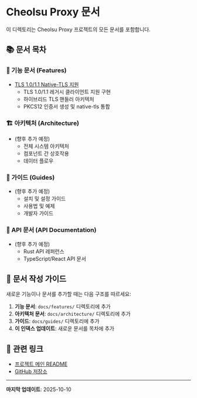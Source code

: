 # Cheolsu Proxy 문서

이 디렉토리는 Cheolsu Proxy 프로젝트의 모든 문서를 포함합니다.

## 📚 문서 목차

### 🚀 기능 문서 (Features)
- [TLS 1.0/1.1 Native-TLS 지원](features/TLS_1_0_1_1_SUPPORT.md)
  - TLS 1.0/1.1 레거시 클라이언트 지원 구현
  - 하이브리드 TLS 핸들러 아키텍처
  - PKCS12 인증서 생성 및 native-tls 통합

### 🏗️ 아키텍처 (Architecture)
- (향후 추가 예정)
  - 전체 시스템 아키텍처
  - 컴포넌트 간 상호작용
  - 데이터 플로우

### 📖 가이드 (Guides)
- (향후 추가 예정)
  - 설치 및 설정 가이드
  - 사용법 및 예제
  - 개발자 가이드

### 🔧 API 문서 (API Documentation)
- (향후 추가 예정)
  - Rust API 레퍼런스
  - TypeScript/React API 문서

## 📝 문서 작성 가이드

새로운 기능이나 문서를 추가할 때는 다음 구조를 따르세요:

1. **기능 문서**: `docs/features/` 디렉토리에 추가
2. **아키텍처 문서**: `docs/architecture/` 디렉토리에 추가
3. **가이드**: `docs/guides/` 디렉토리에 추가
4. **이 인덱스 업데이트**: 새로운 문서를 목차에 추가

## 🔗 관련 링크

- [프로젝트 메인 README](../README.md)
- [GitHub 저장소](https://github.com/your-org/proxelar)

---

**마지막 업데이트**: 2025-10-10
